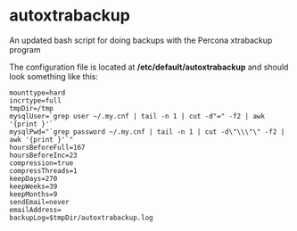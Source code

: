 # autoxtrabackup
An updated bash script for doing backups with the Percona xtrabackup program

The configuration file is located at **/etc/default/autoxtrabackup** and should look something like this:

```backupDir=/var/tungsten/backup
mounttype=hard
incrtype=full
tmpDir=/tmp
mysqlUser=`grep user ~/.my.cnf | tail -n 1 | cut -d"=" -f2 | awk '{print }'`
mysqlPwd="`grep password ~/.my.cnf | tail -n 1 | cut -d\"\\\"\" -f2 | awk '{print }'`"
hoursBeforeFull=167
hoursBeforeInc=23
compression=true
compressThreads=1
keepDays=270
keepWeeks=39
keepMonths=9
sendEmail=never
emailAddress=
backupLog=$tmpDir/autoxtrabackup.log
```
